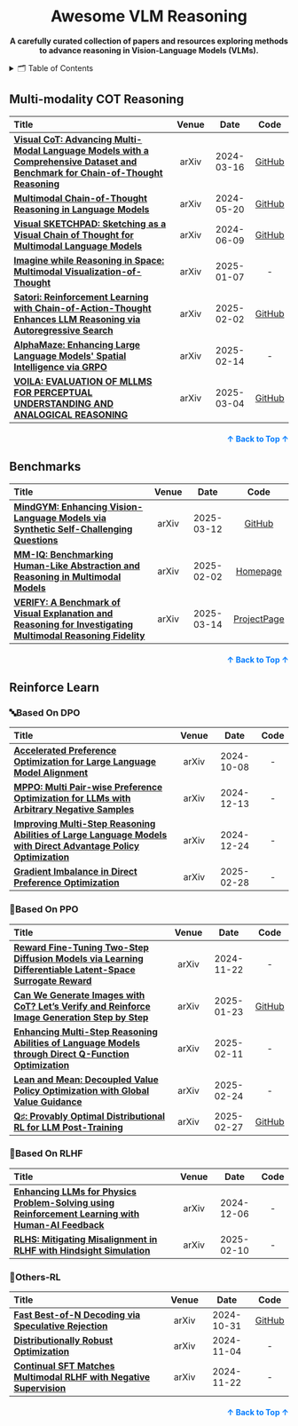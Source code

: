 <a name="readme-top"></a>

<p align="center"></p>

<h1 align="center">Awesome VLM Reasoning</h1>

<p align="center">
    <b> A carefully curated collection of papers and resources exploring methods to advance reasoning in Vision-Language Models (VLMs).</b>
</p>

<details>
  <summary>🗂️ Table of Contents</summary>
  <ol>
    <li><a href="#Multi-modality COT Reasoning">Multi-modality COT Reasoning</a></li>
    <li><a href="#Benchmarks">Benchmarks</a></li>
    <li><a href="#Reinforce-Learn">Reinforce Learning</a>
      <ul>
        <li><a href="#based-on-dpo">🔤 <em>DPO-based</em> reinforcement learning method</a></li>
        <li><a href="#based-on-ppo">🧠 <em>PPO-based</em> reinforcement learning method</a></li>
        <li><a href="#based-on-rlhf">🤏 <em>RLHF-based</em> reinforcement learning method</a></li>
        <li><a href="#others-rl">🔗 Other reinforcement learning methods</a></li>
      </ul>
    </li>
  </ol>
</details>

## Multi-modality COT Reasoning

| Title                                                                                                                                                               | Venue |    Date    |                        Code                         |
|:--------------------------------------------------------------------------------------------------------------------------------------------------------------------|:-----:|:----------:|:---------------------------------------------------:|
| [**Visual CoT: Advancing Multi-Modal Language Models with a Comprehensive Dataset and Benchmark for Chain-of-Thought Reasoning**](https://arxiv.org/abs/2403.16999) | arXiv | 2024-03-16 |  [GitHub](https://github.com/deepcs233/Visual-CoT)  |
| [**Multimodal Chain-of-Thought Reasoning in Language Models**](https://arxiv.org/abs/2403.16999)                                                                    | arXiv | 2024-05-20 | [GitHub](https://github.com/amazon-science/mm-cot/) |
| [**Visual SKETCHPAD: Sketching as a Visual Chain of Thought for Multimodal Language Models**](https://arxiv.org/abs/2406.09403)                                     | arXiv | 2024-06-09 |    [GitHub](https://visualsketchpad.github.io/)     |
| [**Imagine while Reasoning in Space: Multimodal Visualization-of-Thought**](https://arxiv.org/abs/2501.07542)                                                       | arXiv | 2025-01-07 |                          -                          |
| [**Satori: Reinforcement Learning with Chain-of-Action-Thought Enhances LLM Reasoning via Autoregressive Search**](https://arxiv.org/abs/2502.02508)                | arXiv | 2025-02-02 |    [GitHub](https://satori-reasoning.github.io/)    |
| [**AlphaMaze: Enhancing Large Language Models' Spatial Intelligence via GRPO**](https://arxiv.org/abs/2502.14669)                                                   | arXiv | 2025-02-14 |                          -                          |
| [**VOILA: EVALUATION OF MLLMS FOR PERCEPTUAL UNDERSTANDING AND ANALOGICAL REASONING**](https://arxiv.org/abs/2503.00043)                                            | arXiv | 2025-03-04 |     [GitHub](https://github.com/nlylmz/Voila/)      |

<p align="right" style="font-size: 14px; color: #555; margin-top: 20px;">
    <a href="#readme-top" style="text-decoration: none; color: #007bff; font-weight: bold;">
        ↑ Back to Top ↑
    </a>
</p>

## Benchmarks

| Title                                                                                                                                             | Venue |    Date    |                               Code                                |
|:--------------------------------------------------------------------------------------------------------------------------------------------------|:-----:|:----------:|:-----------------------------------------------------------------:|
| [**MindGYM: Enhancing Vision-Language Models via Synthetic Self-Challenging Questions**](https://arxiv.org/abs/2503.09499)                        | arXiv | 2025-03-12 | [GitHub]( https://github.com/modelscope/datajuicer/tree/MindGYM/) |
| [**MM-IQ: Benchmarking Human-Like Abstraction and Reasoning in Multimodal Models**](https://arxiv.org/abs/2502.00698v1)                           | arXiv | 2025-02-02 |       [Homepage](https://acechq.github.io/MMIQ-benchmark/)        |
| [**VERIFY: A Benchmark of Visual Explanation and Reasoning for Investigating Multimodal Reasoning Fidelity**](https://arxiv.org/abs/2503.11557v1) | arXiv | 2025-03-14 |           [ProjectPage](https://verify-eqh.pages.dev/)            |

<p align="right" style="font-size: 14px; color: #555; margin-top: 20px;">
    <a href="#readme-top" style="text-decoration: none; color: #007bff; font-weight: bold;">
        ↑ Back to Top ↑
    </a>
</p>

## Reinforce Learn

### 🔤Based On DPO

| Title                                                                                                                                                 | Venue |    Date    | Code |
|:------------------------------------------------------------------------------------------------------------------------------------------------------|:-----:|:----------:|:----:|
| [**Accelerated Preference Optimization for Large Language Model Alignment**](https://arxiv.org/abs/2410.06293v1)                                      | arXiv | 2024-10-08 |  -   |
| [**MPPO: Multi Pair-wise Preference Optimization for LLMs with Arbitrary Negative Samples**](https://arxiv.org/abs/2412.15244v1)                      | arXiv | 2024-12-13 |  -   |
| [**Improving Multi-Step Reasoning Abilities of Large Language Models with Direct Advantage Policy Optimization**](https://arxiv.org/abs/2412.18279v1) | arXiv | 2024-12-24 |  -   |
| [**Gradient Imbalance in Direct Preference Optimization**](https://arxiv.org/abs/2502.20847v1)                                                        | arXiv | 2025-02-28 |  -   |

### 🧠Based On PPO

| Title                                                                                                                                            | Venue |    Date    |                            Code                             |
|:-------------------------------------------------------------------------------------------------------------------------------------------------|:-----:|:----------:|:-----------------------------------------------------------:|
| [**Reward Fine-Tuning Two-Step Diffusion Models via Learning Differentiable Latent-Space Surrogate Reward**](https://arxiv.org/abs/2411.15247v1) | arXiv | 2024-11-22 |                              -                              |
| [**Can We Generate Images with CoT? Let’s Verify and Reinforce Image Generation Step by Step**](https://arxiv.org/abs/2501.13926)                | arXiv | 2025-01-23 | [GitHub](https://github.com/ZiyuGuo99/Image-Generation-CoT) |
| [**Enhancing Multi-Step Reasoning Abilities of Language Models through Direct Q-Function Optimization**](https://arxiv.org/abs/2410.09302v2)     | arXiv | 2025-02-11 |                              -                              |
| [**Lean and Mean: Decoupled Value Policy Optimization with Global Value Guidance**](https://arxiv.org/abs/2502.16944v1)                          | arXiv | 2025-02-24 |                              -                              |
| [**Q♯: Provably Optimal Distributional RL for LLM Post-Training**](https://arxiv.org/abs/2502.20548v1)                                           | arXiv | 2025-02-27 |         [GitHub](https://github.com/jinpz/q_sharp)          |

### 🤏Based On RLHF

| Title                                                                                                                                    | Venue |    Date    | Code |
|:-----------------------------------------------------------------------------------------------------------------------------------------|:-----:|:----------:|:----:|
| [**Enhancing LLMs for Physics Problem-Solving using Reinforcement Learning with Human-AI Feedback**](https://arxiv.org/abs/2412.06827v1) | arXiv | 2024-12-06 |  -   |
| [**RLHS: Mitigating Misalignment in RLHF with Hindsight Simulation**](https://arxiv.org/abs/2503.09499)                                  | arXiv | 2025-02-10 |  -   |

### 🔗Others-RL

| Title                                                                                                     | Venue |    Date    |                              Code                              |
|:----------------------------------------------------------------------------------------------------------|:-----:|:----------:|:--------------------------------------------------------------:|
| [**Fast Best-of-N Decoding via Speculative Rejection**](https://arxiv.org/abs/2410.20290v2)               | arXiv | 2024-10-31 | [GitHub](https://github.com/Zanette-Labs/SpeculativeRejection) |
| [**Distributionally Robust Optimization**](https://arxiv.org/abs/2411.02549)                              | arXiv | 2024-11-04 |                               -                                |
| [**Continual SFT Matches Multimodal RLHF with Negative Supervision**](https://arxiv.org/abs/2411.14797v1) | arXiv | 2024-11-22 |                               -                                |

<p align="right" style="font-size: 14px; color: #555; margin-top: 20px;">
    <a href="#readme-top" style="text-decoration: none; color: #007bff; font-weight: bold;">
        ↑ Back to Top ↑
    </a>
</p>

